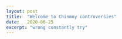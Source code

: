```yaml
---
layout: post
title:  "Welcome to Chinmoy controversies"
date:   2020-06-25
excerpt: "wrong constantly try"
---
```

